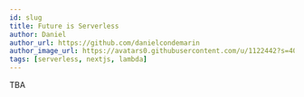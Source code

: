 ```yaml
---
id: slug
title: Future is Serverless
author: Daniel
author_url: https://github.com/danielcondemarin
author_image_url: https://avatars0.githubusercontent.com/u/1122442?s=400&u=fb2a892703cf6fdfa40f75a44b32c89a9eae4b65&v=4
tags: [serverless, nextjs, lambda]
---
```


TBA
